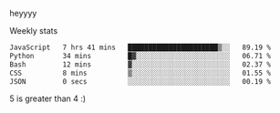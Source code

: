 heyyyy

Weekly stats
<!--START_SECTION:waka-->

```txt
JavaScript   7 hrs 41 mins   ██████████████████████▒░░   89.19 %
Python       34 mins         █▓░░░░░░░░░░░░░░░░░░░░░░░   06.71 %
Bash         12 mins         ▓░░░░░░░░░░░░░░░░░░░░░░░░   02.37 %
CSS          8 mins          ▒░░░░░░░░░░░░░░░░░░░░░░░░   01.55 %
JSON         0 secs          ░░░░░░░░░░░░░░░░░░░░░░░░░   00.19 %
```

<!--END_SECTION:waka-->
5 is greater than 4 :)
